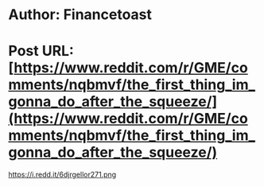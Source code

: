 # Author: Financetoast
# Post URL: [https://www.reddit.com/r/GME/comments/nqbmvf/the_first_thing_im_gonna_do_after_the_squeeze/](https://www.reddit.com/r/GME/comments/nqbmvf/the_first_thing_im_gonna_do_after_the_squeeze/)


https://i.redd.it/6djrgellor271.png
